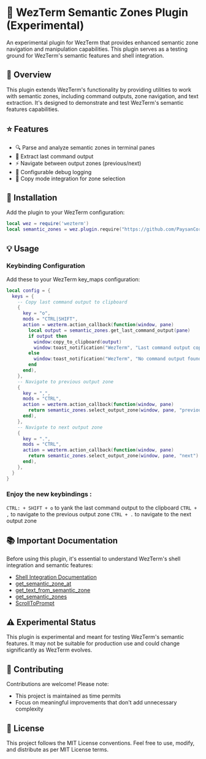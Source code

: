 # 🔌 WezTerm Semantic Zones Plugin (Experimental)

An experimental plugin for WezTerm that provides enhanced semantic zone navigation and manipulation capabilities. This plugin serves as a testing ground for WezTerm's semantic features and shell integration.

## 📖 Overview

This plugin extends WezTerm's functionality by providing utilities to work with semantic zones, including command outputs, zone navigation, and text extraction. It's designed to demonstrate and test WezTerm's semantic features capabilities.

## ⭐ Features

- 🔍 Parse and analyze semantic zones in terminal panes
- 📜 Extract last command output
- ⚡ Navigate between output zones (previous/next)
- 🐛 Configurable debug logging
- 🎯 Copy mode integration for zone selection

## 🚀 Installation

Add the plugin to your WezTerm configuration:

```lua
local wez = require('wezterm')
local semantic_zones = wez.plugin.require("https://github.com/PaysanCorrezien/semantic_zones.wezterm")
```

## 💡 Usage

### Keybinding Configuration

Add these to your WezTerm key_maps configuration:

```lua
local config = {
  keys = {
    -- Copy last command output to clipboard
    {
      key = "o",
      mods = "CTRL|SHIFT",
      action = wezterm.action_callback(function(window, pane)
        local output = semantic_zones.get_last_command_output(pane)
        if output then
          window:copy_to_clipboard(output)
          window:toast_notification("WezTerm", "Last command output copied to clipboard", nil, 2000)
        else
          window:toast_notification("WezTerm", "No command output found", nil, 4000)
        end
      end),
    },
    -- Navigate to previous output zone
    {
      key = ",",
      mods = "CTRL",
      action = wezterm.action_callback(function(window, pane)
        return semantic_zones.select_output_zone(window, pane, "previous")
      end),
    },
    -- Navigate to next output zone
    {
      key = ".",
      mods = "CTRL",
      action = wezterm.action_callback(function(window, pane)
        return semantic_zones.select_output_zone(window, pane, "next")
      end),
    },
  }
}
```

### Enjoy the new keybindings :

`CTRL: + SHIFT + o` to yank the last command output to the clipboard
`CTRL + ,` to navigate to the previous output zone
`CTRL + .` to navigate to the next output zone

## 📚 Important Documentation

Before using this plugin, it's essential to understand WezTerm's shell integration and semantic features:

- [Shell Integration Documentation](https://wezfurlong.org/wezterm/shell-integration.html)
- [get_semantic_zone_at](https://wezfurlong.org/wezterm/config/lua/pane/get_semantic_zone_at.html)
- [get_text_from_semantic_zone](https://wezfurlong.org/wezterm/config/lua/pane/get_text_from_semantic_zone.html)
- [get_semantic_zones](https://wezfurlong.org/wezterm/config/lua/pane/get_semantic_zones.html)
- [ScrollToPrompt](https://wezfurlong.org/wezterm/config/lua/keyassignment/ScrollToPrompt.html?h=semantic)

## ⚠️ Experimental Status

This plugin is experimental and meant for testing WezTerm's semantic features. It may not be suitable for production use and could change significantly as WezTerm evolves.

## 🤝 Contributing

Contributions are welcome! Please note:

- This project is maintained as time permits
- Focus on meaningful improvements that don't add unnecessary complexity

## 📄 License

This project follows the MIT License conventions. Feel free to use, modify, and distribute as per MIT License terms.
